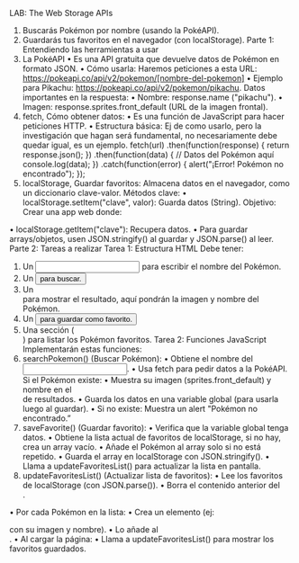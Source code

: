 LAB: The Web Storage APIs
1. Buscarás Pokémon por nombre (usando la PokéAPI).
2. Guardarás tus favoritos en el navegador (con localStorage).
Parte 1: Entendiendo las herramientas a usar
1. La PokéAPI
• Es una API gratuita que devuelve datos de Pokémon en formato JSON.
• Cómo usarla: Haremos peticiones a esta URL: https://pokeapi.co/api/v2/pokemon/[nombre-del-pokemon]
• Ejemplo para Pikachu: https://pokeapi.co/api/v2/pokemon/pikachu. Datos importantes en la respuesta:
• Nombre: response.name ("pikachu").
• Imagen: response.sprites.front_default (URL de la imagen frontal).
2. fetch, Cómo obtener datos:
• Es una función de JavaScript para hacer peticiones HTTP.
• Estructura básica: Ej de como usarlo, pero la investigación que hagan será fundamental, no necesariamente debe quedar igual, es un ejemplo.
fetch(url) .then(function(response) {
return response.json(); })
.then(function(data) {
// Datos del Pokémon aquí
console.log(data); })
.catch(function(error) {
alert("¡Error! Pokémon no encontrado");
});
3. localStorage, Guardar favoritos:
Almacena datos en el navegador, como un diccionario clave-valor. Métodos clave:
• localStorage.setItem("clave", valor): Guarda datos (String).
Objetivo:
Crear una app web donde:
 
• localStorage.getItem("clave"): Recupera datos.
• Para guardar arrays/objetos, usen JSON.stringify() al guardar y JSON.parse() al leer.
Parte 2: Tareas a realizar
Tarea 1: Estructura HTML Debe tener:
1. Un <input> para escribir el nombre del Pokémon.
2. Un <button> para buscar.
3. Un <div> para mostrar el resultado, aquí pondrán la imagen y nombre del Pokémon.
4. Un <button> para guardar como favorito.
5. Una sección (<div id="favoritos">) para listar los Pokémon favoritos.
Tarea 2: Funciones JavaScript Implementarán estas funciones:
1. searchPokemon() (Buscar Pokémon):
• Obtiene el nombre del <input>.
• Usa fetch para pedir datos a la PokéAPI.
Si el Pokémon existe:
• Muestra su imagen (sprites.front_default) y nombre en el <div> de resultados.
• Guarda los datos en una variable global (para usarla luego al guardar).
• Si no existe: Muestra un alert "Pokémon no encontrado.”
2. saveFavorite() (Guardar favorito):
• Verifica que la variable global tenga datos.
• Obtiene la lista actual de favoritos de localStorage, si no hay, crea un array vacío.
• Añade el Pokémon al array solo si no está repetido.
• Guarda el array en localStorage con JSON.stringify().
• Llama a updateFavoritesList() para actualizar la lista en pantalla.
3. updateFavoritesList() (Actualizar lista de favoritos):
• Lee los favoritos de localStorage (con JSON.parse()).
• Borra el contenido anterior del <div id="favoritos">.

• Por cada Pokémon en la lista:
• Crea un elemento (ej: <div> con su imagen y nombre).
• Lo añade al <div id="favoritos">.
• Al cargar la página:
• Llama a updateFavoritesList() para mostrar los favoritos guardados.
